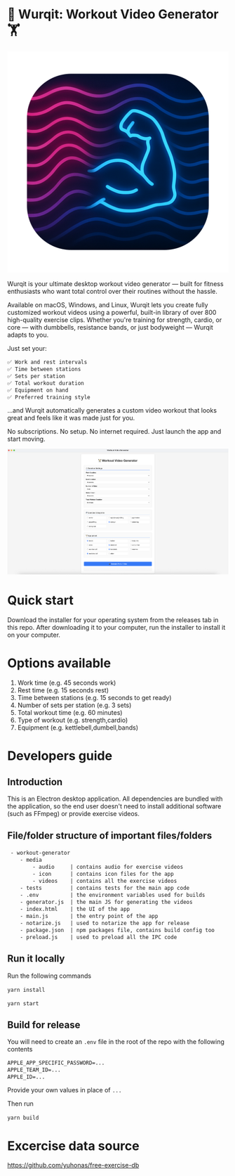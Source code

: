 # 💪 Wurqit: Workout Video Generator 🏋️

![Icon](media/icon/apple.png)

Wurqit is your ultimate desktop workout video generator — built for fitness enthusiasts who want total control over their routines without the hassle.

Available on macOS, Windows, and Linux, Wurqit lets you create fully customized workout videos using a powerful, built-in library of over 800 high-quality exercise clips. Whether you're training for strength, cardio, or core — with dumbbells, resistance bands, or just bodyweight — Wurqit adapts to you.

Just set your:

    ✅ Work and rest intervals
    ✅ Time between stations
    ✅ Sets per station
    ✅ Total workout duration
    ✅ Equipment on hand
    ✅ Preferred training style

…and Wurqit automatically generates a custom video workout that looks great and feels like it was made just for you.

No subscriptions. No setup. No internet required. Just launch the app and start moving.

![User interface](app.png)

# Quick start

Download the installer for your operating system from the releases tab in this repo. After downloading it to your computer, run the installer to install it on your computer.

# Options available

1. Work time (e.g. 45 seconds work)
2. Rest time (e.g. 15 seconds rest)
3. Time between stations (e.g. 15 seconds to get ready)
4. Number of sets per station (e.g. 3 sets)
5. Total workout time (e.g. 60 minutes)
6. Type of workout (e.g. strength,cardio)
7. Equipment (e.g. kettlebell,dumbell,bands)

# Developers guide

## Introduction

This is an Electron desktop application. All dependencies are bundled with the application, so the end user doesn't need to install additional software (such as FFmpeg) or provide exercise videos.

## File/folder structure of important files/folders

```
 - workout-generator
    - media
        - audio     | contains audio for exercise videos
        - icon      | contains icon files for the app
        - videos    | contains all the exercise videos
    - tests         | contains tests for the main app code
    - .env          | the environment variables used for builds
    - generator.js  | the main JS for generating the videos
    - index.html    | the UI of the app
    - main.js       | the entry point of the app
    - notarize.js   | used to notarize the app for release
    - package.json  | npm packages file, contains build config too
    - preload.js    | used to preload all the IPC code
```

## Run it locally

Run the following commands

`yarn install`

`yarn start`

## Build for release

You will need to create an `.env` file in the root of the repo with the following contents

```
APPLE_APP_SPECIFIC_PASSWORD=...
APPLE_TEAM_ID=...
APPLE_ID=...
```

Provide your own values in place of `...`

Then run

`yarn build`

# Excercise data source

https://github.com/yuhonas/free-exercise-db
